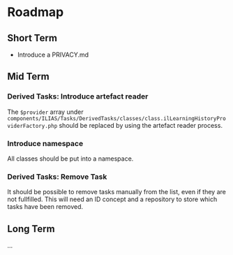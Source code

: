# Roadmap

## Short Term

- Introduce a PRIVACY.md

## Mid Term

### Derived Tasks: Introduce artefact reader

The `$provider` array under `components/ILIAS/Tasks/DerivedTasks/classes/class.ilLearningHistoryProviderFactory.php` should be replaced by using the artefact reader process.

### Introduce namespace

All classes should be put into a namespace.


### Derived Tasks: Remove Task

It should be possible to remove tasks manually from the list, even if they are not fullfilled. This will need an ID concept and a repository to store which tasks have been removed.

## Long Term

...
